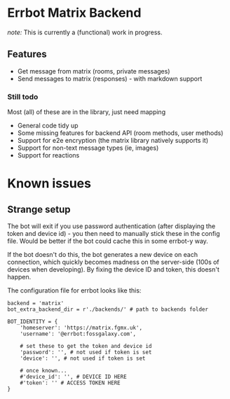 # Errbot Matrix Backend

*note:* This is currently a (functional) work in progress.

## Features
* Get message from matrix (rooms, private messages)
* Send messages to matrix (responses) - with markdown support

### Still todo
Most (all) of these are in the library, just need mapping

* General code tidy up
* Some missing features for backend API (room methods, user methods)
* Support for e2e encryption (the matrix library natively supports it)
* Support for non-text message types (ie, images)
* Support for reactions

# Known issues

## Strange setup
The bot will exit if you use password authentication (after displaying the token and device id) - you then
need to manually stick these in the config file. Would be better if the bot could cache this in some errbot-y
way.

If the bot doesn't do this, the bot generates a new device on each connection, which quickly becomes madness
on the server-side (100s of devices when developing). By fixing the device ID and token, this doesn't happen.

The configuration file for errbot looks like this:

```
backend = 'matrix'
bot_extra_backend_dir = r'./backends/' # path to backends folder

BOT_IDENTITY = {
    'homeserver': 'https://matrix.fgmx.uk',
    'username': '@errbot:fossgalaxy.com',

    # set these to get the token and device id
    'password': '', # not used if token is set
    'device': '', # not used if token is set

    # once known...
    #'device_id': '', # DEVICE ID HERE
    #'token': '' # ACCESS TOKEN HERE
}
```
